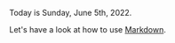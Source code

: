 Today is Sunday, June 5th, 2022.

Let's have a look at how to use [Markdown](https://www.markdownguide.org/cheat-sheet/).
